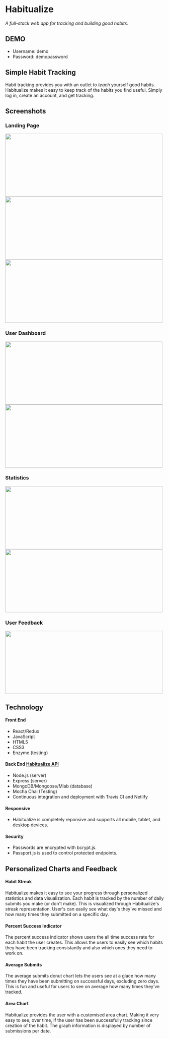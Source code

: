 # Habitualize

*A full-stack web app for tracking and building good habits.*

## DEMO
- Username: demo
- Password: demopassword

## Simple Habit Tracking

Habit tracking provides you with an outlet to *teach* yourself good habits. Habitualize makes it easy to keep track of the habits you find useful. Simply log in, create an account, and get tracking.

## Screenshots 

### Landing Page
<img src="https://s3-us-west-2.amazonaws.com/s.cdpn.io/1150197/habitualize-hero-area.png" width="500" height="200">
<img src="https://s3-us-west-2.amazonaws.com/s.cdpn.io/1150197/habitualize-about-section.png" width="500" height="200">
<img src="https://s3-us-west-2.amazonaws.com/s.cdpn.io/1150197/habitualize-sign-up.png" width="500" height="200">

### User Dashboard
<img src="https://s3-us-west-2.amazonaws.com/s.cdpn.io/1150197/habitualize-user-dashboard.png" width="500" height="200">
<img src="https://s3-us-west-2.amazonaws.com/s.cdpn.io/1150197/habitualize-create-habit-form.png" width="500" height="200">

### Statistics
<img src="https://s3-us-west-2.amazonaws.com/s.cdpn.io/1150197/habitualize-statistics-page.png" width="500" height="200">
<img src="https://s3-us-west-2.amazonaws.com/s.cdpn.io/1150197/habitualize-statistics-area-chart.png" width="500" height="200">

### User Feedback
<img src="https://s3-us-west-2.amazonaws.com/s.cdpn.io/1150197/habitualize-new-best-streak.png" width="500" height="200">

## Technology

#### Front End
- React/Redux
- JavaScript
- HTML5
- CSS3
- Enzyme (testing)

#### Back End [Habitualize API](https://github.com/jrvscm/habitualize-api)
- Node.js (server)
- Express (server)  
- MongoDB/Mongoose/Mlab (database) 
- Mocha Chai (Testing)
- Continuous integration and deployment with Travis CI and Netlify

#### Responsive
- Habitualize is completely reponsive and supports all mobile, tablet, and desktop devices.

#### Security
 - Passwords are encrypted with bcrypt.js.
 - Passport.js is used to control protected endpoints.

## Personalized Charts and Feedback  

#### Habit Streak

Habitualize makes it easy to see your progress through personalized statistics and data visualization. Each habit is tracked by the number of daily submits you make (or don't make). This is visualized through Habitualize's streak representation. User's can easily see what day's they've missed and how many times they submitted on a specific day.  

#### Percent Success Indicator

The percent success indicator shows users the all time success rate for each habit the user creates. This allows the users to easily see which habits they have been tracking consistantly and also which ones they need to work on.

#### Average Submits

The average submits donut chart lets the users see at a glace how many times they have been submitting on successful days, excluding zero days. This is fun and useful for users to see on average how many times they've tracked.

#### Area Chart

Habitualize provides the user with a customised area chart. Making it very easy to see, over time, if the user has been successfully tracking since creation of the habit. The graph information is displayed by number of submissions per date.


